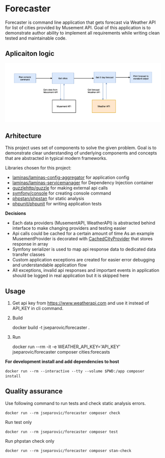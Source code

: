 # Forecaster

Forecaster is command line application that gets forecast via Weather API for list of cities provided by Musement API.
Goal of this application is to demonstrate author ability to implement all requirements while writing clean tested and
maintainable code.  

## Aplicaiton logic
![Forecaster flow](forecaster.png "Forecaster flow")

## Arhitecture
This project uses set of components to solve the given problem. Goal is to demonstrate clear understanding of underlying 
components and concepts that are abstracted in typical modern frameworks.

Libraries chosen for this project: 
- [laminas/laminas-config-aggregator](https://github.com/laminas/laminas-config-aggregato) for application config
- [laminas/laminas-servicemanager](https://github.com/laminas/laminas-servicemanager)  for Dependency Injection container
- [guzzlehttp/guzzle](https://github.com/guzzle/guzzle) for making external api calls
- [symfony/console](https://github.com/symfony/console) for creating console command
- [phpstan/phpstan](https://github.com/phpstan/phpstan) for static analysis
- [phpunit/phpunit](https://phpunit.de/) for writing application tests

**Decisions**
- Each data providers (MusementAPI, WeatherAPI) is abstracted behind interface to make changing providers and testing easier
- Api calls could be cached for a certain amount of time 
As an example MusementProvider is decorated with [CachedCityProvider](https://github.com/jseparovic1/forecaster/blob/master/src/City/Provider/CachedCityProvider.php)
that stores response in array
- Symfony serializer is used to map api response data to dedicated data transfer classes 
- Custom application exceptions are created for easier error debugging and understandable application flow 
- All exceptions, invalid api responses and important events in application should be logged in real application but it is skipped here  
 
## Usage

1. Get api key from https://www.weatherapi.com and use it instead of API_KEY in cli command.

2. Build 

    docker build -t jseparovic/forecaster .

3. Run 

    docker run --rm -it -e WEATHER_API_KEY='API_KEY' jseparovic/forecaster composer cities:forecasts

**For development install and add dependencies to host**

    docker run --rm --interactive --tty --volume $PWD:/app composer install

## Quality assurance 
Use following command to run tests and check static analysis errors.

    docker run --rm jseparovic/forecaster composer check

Run test only

    docker run --rm jseparovic/forecaster composer test

Run phpstan check only

    docker run --rm jseparovic/forecaster composer stan-check

